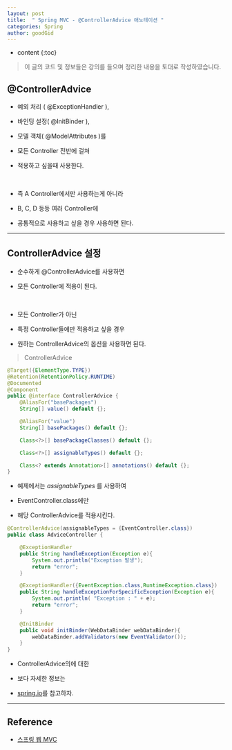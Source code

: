 ```yaml
---
layout: post
title:  " Spring MVC - @ControllerAdvice 애노테이션 "
categories: Spring
author: goodGid
---
```

* content
{:toc}

> 이 글의 코드 및 정보들은 강의를 들으며 정리한 내용을 토대로 작성하였습니다.

## @ControllerAdvice

* 예외 처리 ( @ExceptionHandler ), 

* 바인딩 설정( @InitBinder ), 

* 모델 객체( @ModelAttributes )를 

* 모든 Controller 전반에 걸쳐

* 적용하고 싶을때 사용한다.

<br>

* 즉 A Controller에서만 사용하는게 아니라

* B, C, D 등등 여러 Controller에

* 공통적으로 사용하고 싶을 경우 사용하면 된다.





---

## ControllerAdvice 설정

* 순수하게 @ControllerAdvice를 사용하면

* 모든 Controller에 적용이 된다.

<br>

* 모든 Controller가 아닌 

* 특정 Controller들에만 적용하고 싶을 경우

* 원하는 ControllerAdvice의 옵션을 사용하면 된다.

> ControllerAdvice

``` java
@Target({ElementType.TYPE})
@Retention(RetentionPolicy.RUNTIME)
@Documented
@Component
public @interface ControllerAdvice {
    @AliasFor("basePackages")
    String[] value() default {};

    @AliasFor("value")
    String[] basePackages() default {};

    Class<?>[] basePackageClasses() default {};

    Class<?>[] assignableTypes() default {};

    Class<? extends Annotation>[] annotations() default {};
}
```

* 예제에서는 *assignableTypes* 를 사용하여

* EventController.class에만

* 해당 ControllerAdvice를 적용시킨다.

``` java
@ControllerAdvice(assignableTypes = {EventController.class})
public class AdviceController {

    @ExceptionHandler
    public String handleException(Exception e){
        System.out.println("Exception 발생");
        return "error";
    }

    @ExceptionHandler({EventException.class,RuntimeException.class})
    public String handleExceptionForSpecificException(Exception e){
        System.out.println( "Exception : " + e);
        return "error";
    }

    @InitBinder
    public void initBinder(WebDataBinder webDataBinder){
        webDataBinder.addValidators(new EventValidator());
    }
}
```

* ControllerAdvice의에 대한 

* 보다 자세한 정보는

* [spring.io](https://docs.spring.io/spring/docs/current/spring-framework-reference/web.html#mvc-ann-controller-advice)를 참고하자.

---

## Reference

* [스프링 웹 MVC](https://www.inflearn.com/course/%EC%9B%B9-mvc)

